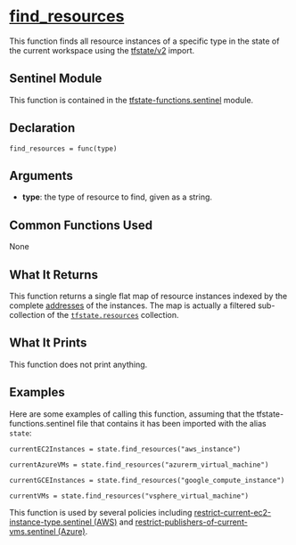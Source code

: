 # [find_resources](../tfstate-functions.sentinel#L21)
This function finds all resource instances of a specific type in the state of the current workspace using the [tfstate/v2](https://www.terraform.io/docs/cloud/sentinel/import/tfstate-v2.html) import.

## Sentinel Module
This function is contained in the [tfstate-functions.sentinel](../tfstate-functions.sentinel) module.

## Declaration
`find_resources = func(type)`

## Arguments
* **type**: the type of resource to find, given as a string.

## Common Functions Used
None

## What It Returns
This function returns a single flat map of resource instances indexed by the complete [addresses](https://www.terraform.io/docs/internals/resource-addressing.html) of the instances. The map is actually a filtered sub-collection of the [`tfstate.resources`](https://www.terraform.io/docs/cloud/sentinel/import/tfstate-v2.html#the-resources-collection) collection.

## What It Prints
This function does not print anything.

## Examples
Here are some examples of calling this function, assuming that the tfstate-functions.sentinel file that contains it has been imported with the alias `state`:
```
currentEC2Instances = state.find_resources("aws_instance")

currentAzureVMs = state.find_resources("azurerm_virtual_machine")

currentGCEInstances = state.find_resources("google_compute_instance")

currentVMs = state.find_resources("vsphere_virtual_machine")
```

This function is used by several policies including [restrict-current-ec2-instance-type.sentinel (AWS)](../../../aws/restrict-current-ec2-instance-type.sentinel) and [restrict-publishers-of-current-vms.sentinel (Azure)](../../../azure/restrict-publishers-of-current-vms..sentinel).
